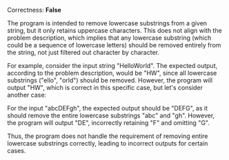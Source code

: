 Correctness: **False**

The program is intended to remove lowercase substrings from a given string, but it only retains uppercase characters. This does not align with the problem description, which implies that any lowercase substring (which could be a sequence of lowercase letters) should be removed entirely from the string, not just filtered out character by character. 

For example, consider the input string "HelloWorld". The expected output, according to the problem description, would be "HW", since all lowercase substrings ("ello", "orld") should be removed. However, the program will output "HW", which is correct in this specific case, but let's consider another case:

For the input "abcDEFgh", the expected output should be "DEFG", as it should remove the entire lowercase substrings "abc" and "gh". However, the program will output "DE", incorrectly retaining "F" and omitting "G".

Thus, the program does not handle the requirement of removing entire lowercase substrings correctly, leading to incorrect outputs for certain cases.